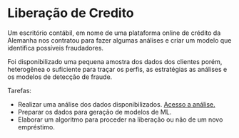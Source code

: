 # Liberação de Credito

Um escritório contábil, em nome de uma plataforma online de crédito da Alemanha nos contratou para fazer algumas análises e criar um modelo que identifica possíveis fraudadores.

Foi disponibilizado uma pequena amostra dos dados dos clientes porém, heterogênea o suficiente para traçar os perfis, as estratégias as análises e os modelos de detecção de fraude.

Tarefas:

* Realizar uma análise dos dados disponibilizados.
  [Acesso a análise.](https://medium.com/@joaovictordds/projeto-de-ml-libera%C3%A7%C3%A3o-de-cr%C3%A9dito-analise-de-dados-42f3f5cf83f4)
* Preparar os dados para geração de modelos de ML.
* Elaborar um algoritmo para proceder na liberação ou não de um novo empréstimo.

 
